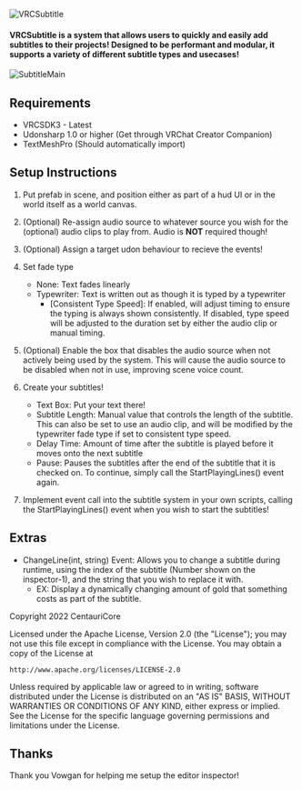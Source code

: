 ![VRCSubtitle](https://user-images.githubusercontent.com/28989460/183273832-bc709af2-5183-4966-8746-da98625ed422.png)
#### VRCSubtitle is a system that allows users to quickly and easily add subtitles to their projects! Designed to be performant and modular, it supports a variety of different subtitle types and usecases!

![SubtitleMain](https://user-images.githubusercontent.com/28989460/183273641-d4365703-9bc9-469e-bea6-1326d2be6e78.PNG)

## Requirements
- VRCSDK3 - Latest
- Udonsharp 1.0 or higher (Get through VRChat Creator Companion)
- TextMeshPro (Should automatically import)

## Setup Instructions

1) Put prefab in scene, and position either as part of a hud UI or in the world itself as a world canvas.
2) (Optional) Re-assign audio source to whatever source you wish for the (optional) audio clips to play from. Audio is **NOT** required though!
3) (Optional) Assign a target udon behaviour to recieve the events!
4) Set fade type
    - None: Text fades linearly
    - Typewriter: Text is written out as though it is typed by a typewriter
        - [Consistent Type Speed]: If enabled, will adjust timing to ensure the typing is always shown consistently. If disabled, type speed will be adjusted to the duration set by either the audio clip or manual timing.

5) (Optional) Enable the box that disables the audio source when not actively being used by the system. This will cause the audio source to be disabled when not in use, improving scene voice count.

6) Create your subtitles!
    - Text Box: Put your text there!
    - Subtitle Length: Manual value that controls the length of the subtitle. This can also be set to use an audio clip, and will be modified by the typewriter fade type if set to consistent type speed.
    - Delay Time: Amount of time after the subtitle is played before it moves onto the next subtitle
    - Pause: Pauses the subtitles after the end of the subtitle that it is checked on. To continue, simply call the StartPlayingLines() event again.

7) Implement event call into the subtitle system in your own scripts, calling the StartPlayingLines() event when you wish to start the subtitles!


## Extras

- ChangeLine(int, string) Event: Allows you to change a subtitle during runtime, using the index of the subtitle (Number shown on the inspector-1), and the string that you wish to replace it with.
    - EX: Display a dynamically changing amount of gold that something costs as part of the subtitle.
    

Copyright 2022 CentauriCore

Licensed under the Apache License, Version 2.0 (the "License");
you may not use this file except in compliance with the License.
You may obtain a copy of the License at

    http://www.apache.org/licenses/LICENSE-2.0

Unless required by applicable law or agreed to in writing, software
distributed under the License is distributed on an "AS IS" BASIS,
WITHOUT WARRANTIES OR CONDITIONS OF ANY KIND, either express or implied.
See the License for the specific language governing permissions and
limitations under the License.

## Thanks

Thank you Vowgan for helping me setup the editor inspector!
